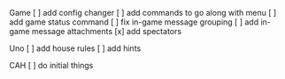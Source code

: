Game
[ ] add config changer
[ ] add commands to go along with menu
[ ] add game status command
[ ] fix in-game message grouping
[ ] add in-game message attachments
[x] add spectators

Uno
[ ] add house rules
[ ] add hints

CAH
[ ] do initial things
